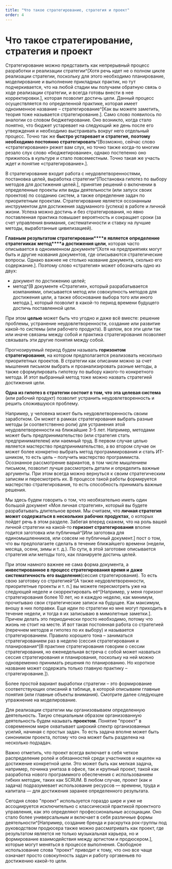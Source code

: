 ```yaml
---
title: "Что такое стратегирование, стратегия и проект"
order: 4
---
```


# Что такое стратегирование, стратегия и проект

Стратегирование можно представить как непрерывный процесс разработки и реализации стратегии^[Хотя речь идет не о полном цикле реализации стратегии, поскольку для этого необходимо планирование, моделирование и выполнение прикладных практик, но тут подчеркивается, что на любой стадии мы получаем обратную связь о ходе реализации стратегии, и всегда готовы внести в нее корректировки.], которая позволит достичь цели. Данный процесс осуществляется по определенной практике, которая имеет одноименное название – стратегирование^[Как вы можете заметить, теория тоже называется стратегирование.]. Само слово появилось по аналогии со словом бюджетирование. Оно возникло, когда стало понятно, что бюджет устаревает на следующий же день после его утверждения и необходимо выстраивать вокруг него отдельный процесс. Точно так же **быстро устаревает и** **стратегия,** **поэтому** **необходимо постоянно стратегировать**^[Возможно, сейчас слово «стратегирование» режет вам слух, но точно также когда-то многим резало слух слово «бюджетирование», однако постепенно оно прижилось в культуре и стало повсеместным. Точно такая же участь ждет и понятие «стратегирование».].

В стратегирование входит работа с неудовлетворенностями, постановка целей, выработка стратегии^[Постановка гипотез по выбору методов для достижения целей.], принятие решений о включении в определенные проекты или виды деятельности (или запуск своих проектов) по созданию систем, а также определение задач по приоритетным проектам. Стратегирование является осознанным инструментом для достижения задуманного (успеха) в работе и личной жизни. Успеха можно достичь и без стратегирования, но явно поставленная практика повышает вероятность и сокращает сроки (за счет управления внимания, систематичности и ставку на лучшие методы, выработанные цивилизацией).

**Главным результатом стратегировани****я** **является** **определение** **стратеги****и****как** **метод****а** **достижения цели**, которая часто описывается в одноименном документе^[Хотя на предприятиях могут быть и другие названия документов, где описываются стратегические вопросы. Однако важнее не столько название документа, сколько его содержание.]. Поэтому слово «стратегия» может обозначать одно из двух:

* документ по достижению целей;
* метод^[В документе «Стратегия», который разрабатывается компаниями, описывается метод или совокупность методов для достижения цели, а также обоснование выбора того или иного метода.], который позволит в какой-то период времени будущего достичь поставленной цели.

При этом **целью** может быть что угодно и даже всё вместе: решение проблемы, устранение неудовлетворенности, создание или развитие какой-то системы (или рабочего продукта). В целом, все эти цели так или иначе связаны между собой и практика стратегирования позволяет связывать эти другие понятия между собой.

Прогнозируемый период будем называть **горизонтом стратегирования**, на котором предполагается реализовать несколько приоритетных проектов. В стратегии как описании можно за счет мышления письмом выбрать и проанализировать разные методы, а также сформулировать гипотезу по выбору какого-то конкретного метода. И этот выбранный метод тоже можно назвать стратегией достижения цели.

**Одна из гипотез в стратегии состоит в том, что эта целевая система** (или рабочий продукт) позволит устранить неудовлетворенность и решить сложившуюся проблему.

Например, у человека может быть неудовлетворенность своим заработком. Он может в рамках стратегирования выбрать разные методы (и соответственно роли) для устранения этой неудовлетворенности на ближайшие 3-5 лет. Например, методами может быть предпринимательство (или стратегия стать предпринимателем) или наемный труд. В первом случае целью является мастерство предпринимательство, а во втором случае он может более конкретно выбрать метод программирования и стать ИТ-шником, то есть цель – получить мастерство программиста. Осознанное рассмотрение вариантов, в том числе мышлением письмом, позволит лучше рассмотреть детали и определить важные аргументы. При этом всегда можно вернуться к своим стратегическим записям и пересмотреть их. В процессе такой работы формируется мастерство стратегирования, то есть способность принимать важные решения.

Мы здесь будем говорить о том, что необязательно иметь один большой документ «Моя личная стратегия», который вы будете разрабатывать длительное время. Мы считаем, что **личная стратегия может содержаться в нескольких рабочих продуктах**, о которых пойдет речь в этом разделе. Забегая вперед скажем, что на роль вашей личной стратегии на какой-то **горизонт стратегирования** вполне годится заготовка или публичный^[Или заготовка для единомышленников, или совсем не публичный документ.] пост о том, что вы предполагаете сделать в течение ближайшего времени (недели, месяца, осени, зимы и т. д.). По сути, в этой заготовке описывается стратегия или методы того, как планируете достичь целей.

При этом намного важнее не сама форма документа, а **инвестированное в процесс стратегирования время и** **даже** **систематичность** **его выделения**(сессия стратегирования). То есть свою заготовку со стратегией^[А также неудовлетворенности, приоритетные проекты и т. п.] вы можете пересмотреть уже на следующей неделе и скорректировать её^[Например, у меня горизонт стратегирования более 10 лет, но я каждую неделю, как минимум, прочитываю свои стратегические записи на будущее. Как максимум, вношу в них поправки. Еще идеи по стратегии ко мне могут приходить в течение недели, и тогда я их записываю в мимолетные заметки.]. Причем делать это периодически просто необходимо, потому что жизнь не стоит на месте. И вот такая постоянная работа со стратегией (перечнем методов и гипотез по их выбору) и называется стратегированием. Правило хорошего тона – заниматься стратегированием раз в неделю (сессия стратегирования и планирования^[В практике стратегирования говорим о сессии стратегирования, но еженедельная встреча с собой может назваться сессия стратегирования и планирования, поскольку на ней можно одновременно принимать решения по планированию. Но короткое название может содержать только главную практику – стратегирование.]).

Более простой вариант выработки стратегии – это формирование соответствующих описаний в таблице, в которой описываем главные понятия (или главные объекты внимания). Смотрите далее следующее упражнение на моделирование.

Для реализации стратегии мы организовываем определенную деятельность. Такую специальным образом организованную деятельность будем называть **проектом**. Понятие "проект" в современном мире охватывает широкий спектр организованных усилий, начиная с простых задач. То есть задача вполне может быть синонимом проекта, потому что она может быть разделена на несколько подзадач.

Важно отметить, что проект всегда включает в себя четкое распределение ролей и обязанностей среди участников и нацелен на достижение конкретной цели. Это может быть как мелкая задача, например, починка унитаза в офисе, так и крупный проект, такой как разработка нового программного обеспечения с использованием гибких методик, таких как SCRUM. В любом случае, проект (как и задача) подразумевает использование ресурсов — времени, труда и капитала — для достижения заранее определенного результата.

Сегодня слово "проект" используется гораздо шире и уже не ассоциируется исключительно с классической практикой проектного управления, как это определяют профессиональные ассоциации. Оно стало более универсальным и включает в себя различные формы деятельности^[Например, создание бренда и раскрутка рок-группы под руководством продюсера также можно рассматривать как проект, где результатом является не только музыкальная карьера, но и формирование взаимодействия между артистом и продюсером.], которые могут меняться в процессе выполнения. Свободное использование слова "проект" приводит к тому, что оно все чаще означает просто совокупность задач и работу оргзвеньев по достижению какой-то цели.